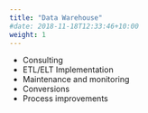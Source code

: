 ```yaml
---
title: "Data Warehouse"
#date: 2018-11-18T12:33:46+10:00
weight: 1
---
```


- Consulting
- ETL/ELT Implementation
- Maintenance and monitoring
- Conversions
- Process improvements
